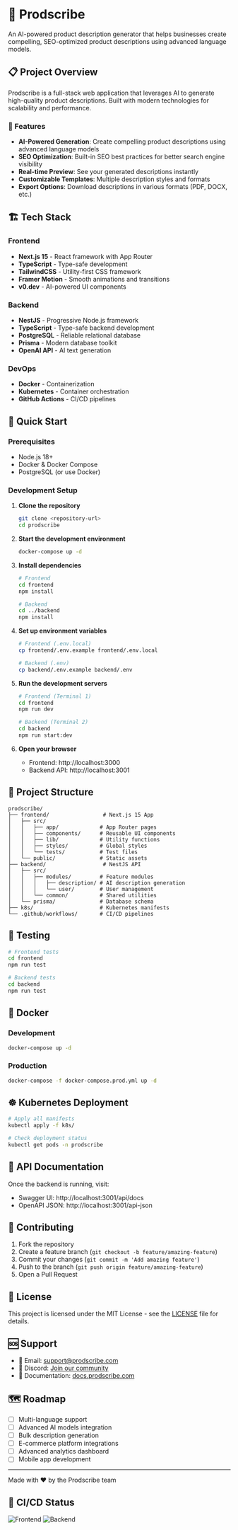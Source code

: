 # 🚀 Prodscribe

An AI-powered product description generator that helps businesses create compelling, SEO-optimized product descriptions using advanced language models.

## 📋 Project Overview

Prodscribe is a full-stack web application that leverages AI to generate high-quality product descriptions. Built with modern technologies for scalability and performance.

### 🎯 Features

- **AI-Powered Generation**: Create compelling product descriptions using advanced language models
- **SEO Optimization**: Built-in SEO best practices for better search engine visibility
- **Real-time Preview**: See your generated descriptions instantly
- **Customizable Templates**: Multiple description styles and formats
- **Export Options**: Download descriptions in various formats (PDF, DOCX, etc.)

## 🏗️ Tech Stack

### Frontend
- **Next.js 15** - React framework with App Router
- **TypeScript** - Type-safe development
- **TailwindCSS** - Utility-first CSS framework
- **Framer Motion** - Smooth animations and transitions
- **v0.dev** - AI-powered UI components

### Backend
- **NestJS** - Progressive Node.js framework
- **TypeScript** - Type-safe backend development
- **PostgreSQL** - Reliable relational database
- **Prisma** - Modern database toolkit
- **OpenAI API** - AI text generation

### DevOps
- **Docker** - Containerization
- **Kubernetes** - Container orchestration
- **GitHub Actions** - CI/CD pipelines

## 🚀 Quick Start

### Prerequisites

- Node.js 18+ 
- Docker & Docker Compose
- PostgreSQL (or use Docker)

### Development Setup

1. **Clone the repository**
   ```bash
   git clone <repository-url>
   cd prodscribe
   ```

2. **Start the development environment**
   ```bash
   docker-compose up -d
   ```

3. **Install dependencies**
   ```bash
   # Frontend
   cd frontend
   npm install
   
   # Backend
   cd ../backend
   npm install
   ```

4. **Set up environment variables**
   ```bash
   # Frontend (.env.local)
   cp frontend/.env.example frontend/.env.local
   
   # Backend (.env)
   cp backend/.env.example backend/.env
   ```

5. **Run the development servers**
   ```bash
   # Frontend (Terminal 1)
   cd frontend
   npm run dev
   
   # Backend (Terminal 2)
   cd backend
   npm run start:dev
   ```

6. **Open your browser**
   - Frontend: http://localhost:3000
   - Backend API: http://localhost:3001

## 📁 Project Structure

```
prodscribe/
├── frontend/                 # Next.js 15 App
│   ├── src/
│   │   ├── app/             # App Router pages
│   │   ├── components/      # Reusable UI components
│   │   ├── lib/             # Utility functions
│   │   ├── styles/          # Global styles
│   │   └── tests/           # Test files
│   └── public/              # Static assets
├── backend/                  # NestJS API
│   ├── src/
│   │   ├── modules/         # Feature modules
│   │   │   ├── description/ # AI description generation
│   │   │   └── user/        # User management
│   │   └── common/          # Shared utilities
│   └── prisma/              # Database schema
├── k8s/                     # Kubernetes manifests
└── .github/workflows/       # CI/CD pipelines
```

## 🧪 Testing

```bash
# Frontend tests
cd frontend
npm run test

# Backend tests
cd backend
npm run test
```

## 🐳 Docker

### Development
```bash
docker-compose up -d
```

### Production
```bash
docker-compose -f docker-compose.prod.yml up -d
```

## ☸️ Kubernetes Deployment

```bash
# Apply all manifests
kubectl apply -f k8s/

# Check deployment status
kubectl get pods -n prodscribe
```

## 📝 API Documentation

Once the backend is running, visit:
- Swagger UI: http://localhost:3001/api/docs
- OpenAPI JSON: http://localhost:3001/api-json

## 🤝 Contributing

1. Fork the repository
2. Create a feature branch (`git checkout -b feature/amazing-feature`)
3. Commit your changes (`git commit -m 'Add amazing feature'`)
4. Push to the branch (`git push origin feature/amazing-feature`)
5. Open a Pull Request

## 📄 License

This project is licensed under the MIT License - see the [LICENSE](LICENSE) file for details.

## 🆘 Support

- 📧 Email: support@prodscribe.com
- 💬 Discord: [Join our community](https://discord.gg/prodscribe)
- 📖 Documentation: [docs.prodscribe.com](https://docs.prodscribe.com)

## 🗺️ Roadmap

- [ ] Multi-language support
- [ ] Advanced AI models integration
- [ ] Bulk description generation
- [ ] E-commerce platform integrations
- [ ] Advanced analytics dashboard
- [ ] Mobile app development

---

Made with ❤️ by the Prodscribe team 

## 🚀 CI/CD Status

![Frontend](https://github.com/samarthdivakar/prodscribe/actions/workflows/frontend.yml/badge.svg)
![Backend](https://github.com/samarthdivakar/prodscribe/actions/workflows/backend.yml/badge.svg) 